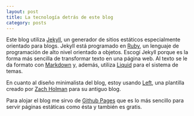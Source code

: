 ```yaml
---
layout: post
title: La tecnología detrás de este blog
category: posts
---
```


Este blog utiliza [Jekyll][jekyll], un generador de sitios estáticos especialmente orientado para blogs. Jekyll está programado en [Ruby][ruby], un lenguaje de programación de alto nivel orientado a objetos. Escogí Jekyll porque es la forma más sencilla de transformar texto en una página web. Al texto se le da formato con [Markdown][md] y, además, utiliza [Liquid][liquid] para el sistema de temas.

En cuanto al diseño minimalista del blog, estoy usando [Left][left], una plantilla creado por [Zach Holman][zh] para su antiguo blog.

Para alojar el blog me sirvo de [Github Pages][gh-pages] que es lo más sencillo para servir páginas estáticas como ésta y también es gratis.

[jekyll]: https://github.com/mojombo/jekyll
[zh]: http://zachholman.com
[left]: https://github.com/holman/left#readme
[ruby]: http://www.ruby-lang.org/es/
[md]: http://daringfireball.net/projects/markdown/
[liquid]: http://wiki.shopify.com/Liquid
[gh-pages]: http://pages.github.com
